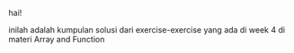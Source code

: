 hai!

inilah adalah kumpulan solusi dari exercise-exercise yang ada di week 4 di materi Array and Function

